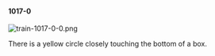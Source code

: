 #### 1017-0
![train-1017-0-0.png](https://github.com/lil-lab/nlvr/raw/master/nlvr/train/images/65/train-1017-0-0.png "train-1017-0-0.png")

There is a yellow circle closely touching the bottom of a box.